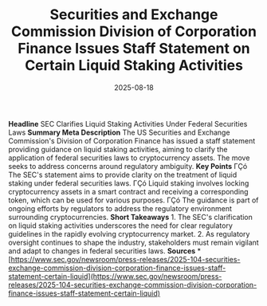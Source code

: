 ﻿---
title: '  Securities and Exchange Commission Division of Corporation Finance Issues
  Staff Statement on Certain Liquid Staking Activities '
date: '2025-08-18'
category: Markets
summary: ''
slug: '  securities and exchange commission division of corporation'
source_urls:
- https://www.sec.gov/newsroom/press-releases/2025-104-securities-exchange-commission-division-corporation-finance-issues-staff-statement-certain-liquid
seo:
  title: '  Securities and Exchange Commission Division of Corporation Finance Issues
    Staff Statement on Certain Liquid Staking Activities | Hash n Hedge'
  description: ''
  keywords:
  - news
  - markets
  - brief
---

**Headline** SEC Clarifies Liquid Staking Activities Under Federal Securities Laws  **Summary Meta Description** The US Securities and Exchange Commission's Division of Corporation Finance has issued a staff statement providing guidance on liquid staking activities, aiming to clarify the application of federal securities laws to cryptocurrency assets. The move seeks to address concerns around regulatory ambiguity.  **Key Points**  ΓÇó The SEC's statement aims to provide clarity on the treatment of liquid staking under federal securities laws. ΓÇó Liquid staking involves locking cryptocurrency assets in a smart contract and receiving a corresponding token, which can be used for various purposes. ΓÇó The guidance is part of ongoing efforts by regulators to address the regulatory environment surrounding cryptocurrencies.  **Short Takeaways**  1. The SEC's clarification on liquid staking activities underscores the need for clear regulatory guidelines in the rapidly evolving cryptocurrency market. 2. As regulatory oversight continues to shape the industry, stakeholders must remain vigilant and adapt to changes in federal securities laws.  **Sources** * [https://www.sec.gov/newsroom/press-releases/2025-104-securities-exchange-commission-division-corporation-finance-issues-staff-statement-certain-liquid](https://www.sec.gov/newsroom/press-releases/2025-104-securities-exchange-commission-division-corporation-finance-issues-staff-statement-certain-liquid) 
